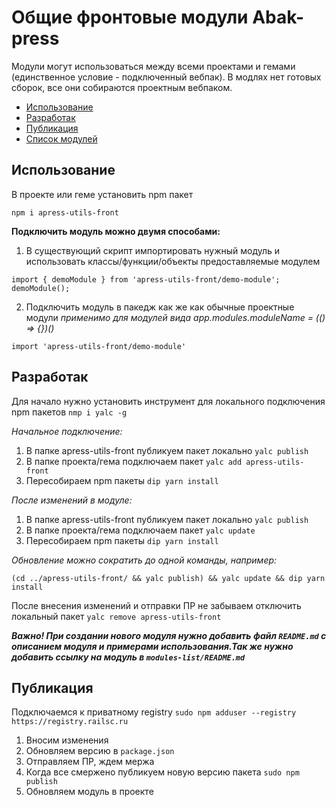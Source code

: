 # Общие фронтовые модули Abak-press

Модули могут использоваться между всеми проектами и гемами (единственное условие - подключенный вебпак). В модлях нет готовых сборок, все они собираются проектным вебпаком.

- [Использование](#Использование)
- [Разработак](#Разработак)
- [Публикация](#Публикация)
- [Список модулей](modules-list/README.md)

## Использование

В проекте или геме установить npm пакет
```
npm i apress-utils-front
```

**Подключить модуль можно двумя способами:**
1. В существующий скрипт импортировать нужный модуль и использовать классы/функции/объекты предоставляемые модулем
```
import { demoModule } from 'apress-utils-front/demo-module';
demoModule();
```
2. Подключить модуль в пакедж как же как обычные проектные модули
*применимо для модулей вида app.modules.moduleName = (() => {})()*
```
import 'apress-utils-front/demo-module'
```

## Разработак

Для начало нужно установить инструмент для локального подключения npm пакетов ```nmp i yalc -g```

*Начальное подключение:*
1. В папке apress-utils-front публикуем пакет локально ```yalc publish```
2. В папке проекта/гема подключаем пакет ```yalc add apress-utils-front```
3. Пересобираем npm пакеты ```dip yarn install```

*После изменений в модуле:*
1. В папке apress-utils-front публикуем пакет локально ```yalc publish```
2. В папке проекта/гема подключаем пакет ```yalc update```
3. Пересобираем npm пакеты ```dip yarn install```

*Обновление можно сократить до одной команды, например:*
```
(cd ../apress-utils-front/ && yalc publish) && yalc update && dip yarn install
```

После внесения изменений и отправки ПР не забываем отключить локальный пакет ```yalc remove apress-utils-front```

***Важно! При создании нового модуля нужно добавить файл `README.md` с описанием модуля и примерами использования.Так же нужно добавить ссылку на модуль в `modules-list/README.md`***

## Публикация

Подключаемся к приватному registry ```sudo npm adduser --registry https://registry.railsc.ru```

1. Вносим изменения
2. Обновляем версию в ```package.json```
3. Отправляем ПР, ждем мержа
4. Когда все смержено публикуем новую версию пакета ```sudo npm publish```
5. Обновляем модуль в проекте
